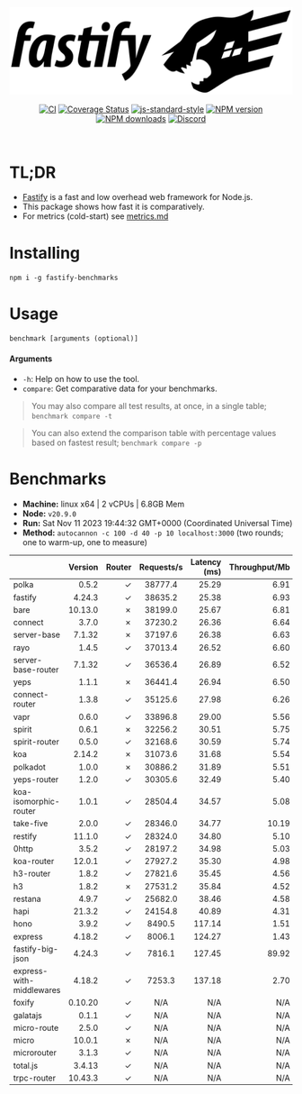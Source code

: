 <div align="center">
  <img src="https://github.com/fastify/graphics/raw/HEAD/fastify-landscape-outlined.svg" width="650" height="auto"/>
</div>

<div align="center">

[![CI](https://github.com/fastify/fastify/workflows/ci/badge.svg)](https://github.com/fastify/fastify/actions/workflows/ci.yml)
[![Coverage Status](https://coveralls.io/repos/github/fastify/fastify/badge.svg?branch=master)](https://coveralls.io/github/fastify/fastify?branch=master)
[![js-standard-style](https://img.shields.io/badge/code%20style-standard-brightgreen.svg?style=flat)](http://standardjs.com/)
[![NPM version](https://img.shields.io/npm/v/fastify.svg?style=flat)](https://www.npmjs.com/package/fastify)
[![NPM downloads](https://img.shields.io/npm/dm/fastify.svg?style=flat)](https://www.npmjs.com/package/fastify) [![Discord](https://img.shields.io/discord/725613461949906985)](https://discord.gg/fastify)

</div>
<br />

# TL;DR

* [Fastify](https://github.com/fastify/fastify) is a fast and low overhead web framework for Node.js.
* This package shows how fast it is comparatively.
* For metrics (cold-start) see [metrics.md](./METRICS.md)

# Installing

```
npm i -g fastify-benchmarks
```

# Usage

```
benchmark [arguments (optional)]
```

#### Arguments

* `-h`: Help on how to use the tool.
* `compare`: Get comparative data for your benchmarks.

> You may also compare all test results, at once, in a single table; `benchmark compare -t`

> You can also extend the comparison table with percentage values based on fastest result; `benchmark compare -p`
# Benchmarks

* __Machine:__ linux x64 | 2 vCPUs | 6.8GB Mem
* __Node:__ `v20.9.0`
* __Run:__ Sat Nov 11 2023 19:44:32 GMT+0000 (Coordinated Universal Time)
* __Method:__ `autocannon -c 100 -d 40 -p 10 localhost:3000` (two rounds; one to warm-up, one to measure)

|                          | Version | Router | Requests/s | Latency (ms) | Throughput/Mb |
| :--                      | --:     | --:    | :-:        | --:          | --:           |
| polka                    | 0.5.2   | ✓      | 38777.4    | 25.29        | 6.91          |
| fastify                  | 4.24.3  | ✓      | 38635.2    | 25.38        | 6.93          |
| bare                     | 10.13.0 | ✗      | 38199.0    | 25.67        | 6.81          |
| connect                  | 3.7.0   | ✗      | 37230.2    | 26.36        | 6.64          |
| server-base              | 7.1.32  | ✗      | 37197.6    | 26.38        | 6.63          |
| rayo                     | 1.4.5   | ✓      | 37013.4    | 26.52        | 6.60          |
| server-base-router       | 7.1.32  | ✓      | 36536.4    | 26.89        | 6.52          |
| yeps                     | 1.1.1   | ✗      | 36441.4    | 26.94        | 6.50          |
| connect-router           | 1.3.8   | ✓      | 35125.6    | 27.98        | 6.26          |
| vapr                     | 0.6.0   | ✓      | 33896.8    | 29.00        | 5.56          |
| spirit                   | 0.6.1   | ✗      | 32256.2    | 30.51        | 5.75          |
| spirit-router            | 0.5.0   | ✓      | 32168.6    | 30.59        | 5.74          |
| koa                      | 2.14.2  | ✗      | 31073.6    | 31.68        | 5.54          |
| polkadot                 | 1.0.0   | ✗      | 30886.2    | 31.89        | 5.51          |
| yeps-router              | 1.2.0   | ✓      | 30305.6    | 32.49        | 5.40          |
| koa-isomorphic-router    | 1.0.1   | ✓      | 28504.4    | 34.57        | 5.08          |
| take-five                | 2.0.0   | ✓      | 28346.0    | 34.77        | 10.19         |
| restify                  | 11.1.0  | ✓      | 28324.0    | 34.80        | 5.10          |
| 0http                    | 3.5.2   | ✓      | 28197.2    | 34.98        | 5.03          |
| koa-router               | 12.0.1  | ✓      | 27927.2    | 35.30        | 4.98          |
| h3-router                | 1.8.2   | ✓      | 27821.6    | 35.45        | 4.56          |
| h3                       | 1.8.2   | ✗      | 27531.2    | 35.84        | 4.52          |
| restana                  | 4.9.7   | ✓      | 25682.0    | 38.46        | 4.58          |
| hapi                     | 21.3.2  | ✓      | 24154.8    | 40.89        | 4.31          |
| hono                     | 3.9.2   | ✓      | 8490.5     | 117.14       | 1.51          |
| express                  | 4.18.2  | ✓      | 8006.1     | 124.27       | 1.43          |
| fastify-big-json         | 4.24.3  | ✓      | 7816.1     | 127.45       | 89.92         |
| express-with-middlewares | 4.18.2  | ✓      | 7253.3     | 137.18       | 2.70          |
| foxify                   | 0.10.20 | ✓      | N/A        | N/A          | N/A           |
| galatajs                 | 0.1.1   | ✓      | N/A        | N/A          | N/A           |
| micro-route              | 2.5.0   | ✓      | N/A        | N/A          | N/A           |
| micro                    | 10.0.1  | ✗      | N/A        | N/A          | N/A           |
| microrouter              | 3.1.3   | ✓      | N/A        | N/A          | N/A           |
| total.js                 | 3.4.13  | ✓      | N/A        | N/A          | N/A           |
| trpc-router              | 10.43.3 | ✓      | N/A        | N/A          | N/A           |
